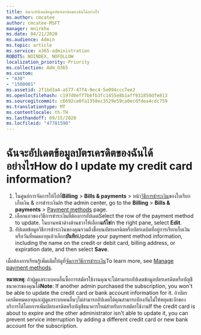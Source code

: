 ```yaml
---
title: ฉันจะอัปเดตข้อมูลบัตรเครดิตของฉันได้อย่างไร
ms.author: cmcatee
author: cmcatee-MSFT
manager: mnirkhe
ms.date: 04/21/2020
ms.audience: Admin
ms.topic: article
ms.service: o365-administration
ROBOTS: NOINDEX, NOFOLLOW
localization_priority: Priority
ms.collection: Adm_O365
ms.custom:
- "430"
- "1500001"
ms.assetid: 2f1bd3a4-a577-47f4-9ec4-5e094ccc7ee2
ms.openlocfilehash: c197d0eff7b6fb3fc1455e8b1aff931850dfe813
ms.sourcegitcommit: c6692ce0fa1358ec3529e59ca0ecdfdea4cdc759
ms.translationtype: MT
ms.contentlocale: th-TH
ms.lasthandoff: 09/15/2020
ms.locfileid: "47781590"
---
```

# <a name="how-do-i-update-my-credit-card-information"></a><span data-ttu-id="40473-102">ฉันจะอัปเดตข้อมูลบัตรเครดิตของฉันได้อย่างไร</span><span class="sxs-lookup"><span data-stu-id="40473-102">How do I update my credit card information?</span></span>

1. <span data-ttu-id="40473-103">ในศูนย์การจัดการให้ไปที่**Billing**  >  **Bills & payments**  >  หน้า[วิธีการชำระเงิน](https://go.microsoft.com/fwlink/p/?linkid=2018806)ของใบเรียกเก็บเงิน & การชำระเงิน</span><span class="sxs-lookup"><span data-stu-id="40473-103">In the admin center, go to the **Billing** > **Bills & payments** > [Payment methods](https://go.microsoft.com/fwlink/p/?linkid=2018806) page.</span></span>
2. <span data-ttu-id="40473-104">เลือกแถวของวิธีการชำระเงินที่ต้องการอัปเดต</span><span class="sxs-lookup"><span data-stu-id="40473-104">Select the row of the payment method to update.</span></span> <span data-ttu-id="40473-105">ในบานหน้าต่างด้านขวาให้เลือก**แก้ไข**</span><span class="sxs-lookup"><span data-stu-id="40473-105">In the right pane, select **Edit**.</span></span>
3. <span data-ttu-id="40473-106">อัปเดตข้อมูลวิธีการชำระเงินของคุณรวมถึงชื่อบนบัตรเครดิตหรือบัตรเดบิตที่อยู่การเรียกเก็บเงินหรือวันที่หมดอายุแล้วเลือก**บันทึก**</span><span class="sxs-lookup"><span data-stu-id="40473-106">Update your payment method information, including the name on the credit or debit card, billing address, or expiration date, and then select **Save**.</span></span>

<span data-ttu-id="40473-107">เมื่อต้องการเรียนรู้เพิ่มเติมให้ดูที่[จัดการวิธีการชำระเงิน](https://docs.microsoft.com/microsoft-365/commerce/billing-and-payments/manage-payment-methods)</span><span class="sxs-lookup"><span data-stu-id="40473-107">To learn more, see [Manage payment methods](https://docs.microsoft.com/microsoft-365/commerce/billing-and-payments/manage-payment-methods).</span></span>

<span data-ttu-id="40473-108">**หมายเหตุ**: ถ้าผู้ดูแลระบบคนอื่นซื้อการสมัครใช้งานคุณจะไม่สามารถอัปเดตข้อมูลบัตรเครดิตหรือบัญชีธนาคารของคุณได้</span><span class="sxs-lookup"><span data-stu-id="40473-108">**Note**: If another admin purchased the subscription, you won't be able to update the credit card or bank account information for it.</span></span> <span data-ttu-id="40473-109">ถ้าบัตรเครดิตหมดอายุและผู้ดูแลระบบคนอื่นๆไม่สามารถอัปเดตได้คุณสามารถป้องกันไม่ให้หยุดชะงักของบริการได้โดยการเพิ่มบัตรเครดิตหรือบัญชีธนาคารใหม่สำหรับการสมัครใช้งาน</span><span class="sxs-lookup"><span data-stu-id="40473-109">If the credit card is about to expire and the other administrator isn't able to update it, you can prevent service interruption by adding a different credit card or new bank account for the subscription.</span></span>